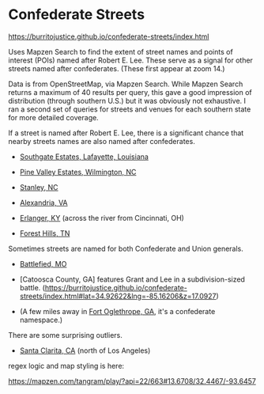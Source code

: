 # Confederate Streets

https://burritojustice.github.io/confederate-streets/index.html

Uses Mapzen Search to find the extent of street names and points of interest (POIs) named after Robert E. Lee. These serve as a signal for other streets named after confederates. (These first appear at zoom 14.) 

Data is from OpenStreetMap, via Mapzen Search. While Mapzen Search returns a maximum of 40 results per query, this gave a good impression of distribution (through southern U.S.) but it was obviously not exhaustive. I ran a second set of queries for streets and venues for each southern state for more detailed coverage.

If a street is named after Robert E. Lee, there is a significant chance that nearby streets names are also named after confederates.

- [Southgate Estates, Lafayette, Louisiana](https://burritojustice.github.io/confederate-streets/index.html#lat=32.4613&lng=-93.6509&z=15.7011)

- [Pine Valley Estates, Wilmington, NC](https://burritojustice.github.io/confederate-streets/index.html#lat=34.1881&lng=-77.8959&z=15.2750)

- [Stanley, NC](https://burritojustice.github.io/confederate-streets/index.html#lat=35.34578&lng=-81.08881&z=16.0844)

- [Alexandria, VA](https://burritojustice.github.io/confederate-streets/index.html#lat=38.8271&lng=-77.0651&z=12.0386)

- [Erlanger, KY](https://burritojustice.github.io/confederate-streets/index.html#lat=39.05277&lng=-84.61434&z=16.0677) (across the river from Cincinnati, OH)

- [Forest Hills, TN](https://burritojustice.github.io/confederate-streets/index.html#lat=36.0652&lng=-86.8140&z=15.1927)

Sometimes streets are named for both Confederate and Union generals.

- [Battlefied, MO](https://burritojustice.github.io/confederate-streets/index.html#lat=37.11232&lng=-93.37270&z=16.9219)


- [Catoosca County, GA] features Grant and Lee in a subdivision-sized battle. (https://burritojustice.github.io/confederate-streets/index.html#lat=34.92622&lng=-85.16206&z=17.0927)

- (A few miles away in [Fort Oglethrope, GA](https://burritojustice.github.io/confederate-streets/index.html#lat=34.9471&lng=-85.2507&z=15.6594), it's a confederate namespace.)

There are some surprising outliers.

- [Santa Clarita, CA](https://burritojustice.github.io/confederate-streets/index.html#lat=34.39948&lng=-118.48957&z=16.9219) (north of Los Angeles)

regex logic and map styling is here:

https://mapzen.com/tangram/play/?api=22/663#13.6708/32.4467/-93.6457

